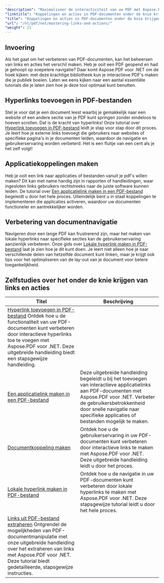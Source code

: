 ```yaml
---
"description": "Maximaliseer de interactiviteit van uw PDF met Aspose.PDF voor .NET. Ontdek hoe u hyperlinks toevoegt en de navigatie verbetert met onze stapsgewijze tutorials."
"linktitle": "Koppelingen en acties in PDF-documenten onder de knie krijgen"
"title": "Koppelingen en acties in PDF-documenten onder de knie krijgen"
"url": "/nl/pdf/net/mastering-links-and-actions/"
"weight": 21
---
```


## Invoering

Als het gaat om het verbeteren van PDF-documenten, kan het beheersen van links en acties het verschil maken. Heb je ooit een PDF geopend en had je gehoopt op soepelere navigatie? Daar komt Aspose.PDF voor .NET om de hoek kijken: met deze krachtige bibliotheek kun je interactieve PDF's maken die je publiek boeien. Laten we eens kijken naar een aantal essentiële tutorials die je laten zien hoe je deze tool optimaal kunt benutten.

## Hyperlinks toevoegen in PDF-bestanden
Stel je voor dat je een document leest waarbij je gemakkelijk naar een website of een andere sectie van je PDF kunt springen zonder eindeloos te hoeven scrollen. Dat is de kracht van hyperlinks! Onze tutorial over [Hyperlink toevoegen in PDF-bestand](./adding-hyperlink/) leidt je stap voor stap door dit proces. Je leert hoe je externe links toevoegt die gebruikers naar websites of specifieke pagina's in je documenten leiden, waardoor de navigatie en gebruikerservaring worden verbeterd. Het is een fluitje van een cent als je het zelf volgt!

## Applicatiekoppelingen maken
Heb je ooit een link naar applicaties of bestanden vanuit je pdf's willen maken? Dit kan met name handig zijn in rapporten of handleidingen, waar ingesloten links gebruikers rechtstreeks naar de juiste software kunnen leiden. De tutorial over [Een applicatielink maken in een PDF-bestand](./creating-application-link/) begeleidt u door het hele proces. Uiteindelijk bent u in staat koppelingen te implementeren die applicaties activeren, waardoor uw documenten functioneler en aantrekkelijker worden.

## Verbetering van documentnavigatie
Navigeren door een lange PDF kan frustrerend zijn, maar het maken van lokale hyperlinks naar specifieke secties kan de gebruikerservaring aanzienlijk verbeteren. Onze gids over [Lokale hyperlink maken in PDF-bestand](./creating-local-hyperlink/) laat je zien hoe je dit kunt doen. Je leert niet alleen hoe je naar verschillende delen van hetzelfde document kunt linken, maar je krijgt ook tips voor het optimaliseren van de lay-out van je document voor betere toegankelijkheid.

## Zelfstudies over het onder de knie krijgen van links en acties
| Titel | Beschrijving |
| --- | --- | 
| [Hyperlink toevoegen in PDF-bestand](./adding-hyperlink/) Ontdek hoe u de functionaliteit van uw PDF-documenten kunt verbeteren door interactieve hyperlinks toe te voegen met Aspose.PDF voor .NET. Deze uitgebreide handleiding biedt een stapsgewijze handleiding. |  
| [Een applicatielink maken in een PDF-bestand](./creating-application-link/) | Deze uitgebreide handleiding begeleidt u bij het toevoegen van interactieve applicatielinks aan PDF-documenten met Aspose.PDF voor .NET. Verbeter de gebruikersbetrokkenheid door snelle navigatie naar specifieke applicaties of bestanden mogelijk te maken. |  
| [Documentkoppeling maken](./creating-document-link/) | Ontdek hoe u de gebruikerservaring in uw PDF-documenten kunt verbeteren door interactieve links te maken met Aspose.PDF voor .NET. Deze uitgebreide handleiding leidt u door het proces. |  
| [Lokale hyperlink maken in PDF-bestand](./creating-local-hyperlink/) | Ontdek hoe u de navigatie in uw PDF-documenten kunt verbeteren door lokale hyperlinks te maken met Aspose.PDF voor .NET. Deze stapsgewijze tutorial leidt u door het hele proces. |  
| [Links uit PDF-bestand extraheren](./extract-links-from-pdf-file/) Ontgrendel de mogelijkheden van PDF-documentmanipulatie met onze uitgebreide handleiding over het extraheren van links met Aspose.PDF voor .NET. Deze tutorial biedt gedetailleerde, stapsgewijze instructies. |
